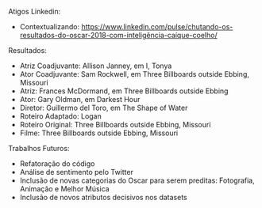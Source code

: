 Atigos Linkedin:
- Contextualizando: https://www.linkedin.com/pulse/chutando-os-resultados-do-oscar-2018-com-inteligência-caíque-coelho/

Resultados:

- Atriz Coadjuvante: Allison Janney, em I, Tonya
- Ator Coadjuvante: Sam Rockwell, em Three Billboards outside Ebbing, Missouri
- Atriz: Frances McDormand, em Three Billboards outside Ebbing
- Ator: Gary Oldman, em Darkest Hour
- Diretor: Guillermo del Toro, em The Shape of Water
- Roteiro Adaptado: Logan
- Roteiro Original: Three Billboards outside Ebbing, Missouri 
- Filme: Three Billboards outside Ebbing, Missouri

Trabalhos Futuros:

- Refatoração do código
- Análise de sentimento pelo Twitter
- Inclusão de novas categorias do Oscar para serem preditas: Fotografia, Animação e Melhor Música
- Inclusão de novos atributos decisivos nos datasets